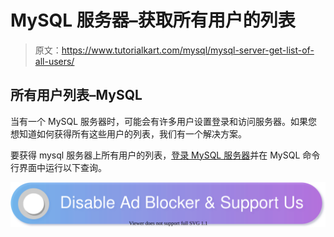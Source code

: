 # MySQL 服务器–获取所有用户的列表

> 原文：<https://www.tutorialkart.com/mysql/mysql-server-get-list-of-all-users/>

## 所有用户列表–MySQL

当有一个 MySQL 服务器时，可能会有许多用户设置登录和访问服务器。如果您想知道如何获得所有这些用户的列表，我们有一个解决方案。

要获得 mysql 服务器上所有用户的列表，[登录 MySQL 服务器](https://www.tutorialkart.com/mysql/login-to-mysql-server-with-username-and-password/)并在 MySQL 命令行界面中运行以下查询。

[![](img/925da31b32d6bc3827932f6c8afb11bb.png)](https://www.tutorialkart.com/)